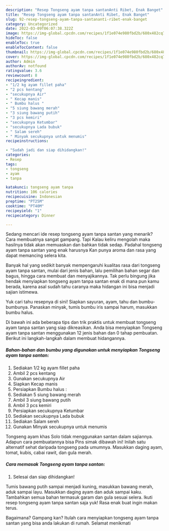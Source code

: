 ```yaml
---
description: "Resep Tongseng ayam tanpa santanAnti Ribet, Enak Banget"
title: "Resep Tongseng ayam tanpa santanAnti Ribet, Enak Banget"
slug: 92-resep-tongseng-ayam-tanpa-santananti-ribet-enak-banget
category: Uncategorized
date: 2022-03-09T06:07:38.322Z
image: https://img-global.cpcdn.com/recipes/1f1e074e980fbd2b/680x482cq70/tongseng-ayam-tanpa-santan-foto-resep-utama.jpg
hideToc: false
enableToc: true
enableTocContent: false
thumbnail: https://img-global.cpcdn.com/recipes/1f1e074e980fbd2b/680x482cq70/tongseng-ayam-tanpa-santan-foto-resep-utama.jpg
cover: https://img-global.cpcdn.com/recipes/1f1e074e980fbd2b/680x482cq70/tongseng-ayam-tanpa-santan-foto-resep-utama.jpg
author: Admin
authorAv: notfound
ratingvalue: 3.6
reviewcount: 8
recipeingredient:
- "1/2 kg ayam fillet paha"
- "2 pcs kentang"
- "secukupnya Air"
- " Kecap manis"
- " Bumbu halus "
- "5 siung bawang merah"
- "3 siung bawang putih"
- "3 pcs kemiri"
- "secukupnya Ketumbar"
- "secukupnya Lada bubuk"
- " Salam sereh"
- " Minyak secukupnya untuk menumis"
recipeinstructions:

- "Sudah jadi dan siap dihidangkan!"
categories:
- Resep
tags:
- tongseng
- ayam
- tanpa

katakunci: tongseng ayam tanpa 
nutrition: 106 calories
recipecuisine: Indonesian
preptime: "PT25M"
cooktime: "PT40M"
recipeyield: "1"
recipecategory: Dinner

---
```



Sedang mencari ide resep tongseng ayam tanpa santan yang menarik? Cara membuatnya sangat gampang. Tapi Kalau keliru mengolah maka hasilnya tidak akan memuaskan dan bahkan tidak sedap. Padahal tongseng ayam tanpa santan yang enak harusnya Kan punya aroma dan rasa yang dapat memancing selera kita.


Banyak hal yang sedikit banyak mempengaruhi kualitas rasa dari tongseng ayam tanpa santan, mulai dari jenis bahan, lalu pemilihan bahan segar dan bagus, hingga cara membuat dan menyajikannya. Tak perlu bingung jika hendak menyiapkan tongseng ayam tanpa santan enak di mana pun kamu berada, karena asal sudah tahu caranya maka hidangan ini bisa menjadi sajian istimewa.

Yuk cari tahu resepnya di sini! Siapkan sayuran, ayam, tahu dan bumbu-bumbunya. Panaskan minyak, tumis bumbu iris sampai harum, masukkan bumbu halus.


Di bawah ini ada beberapa tips dan trik praktis untuk membuat tongseng ayam tanpa santan yang siap dikreasikan. Anda bisa menyiapkan Tongseng ayam tanpa santan menggunakan 12 jenis bahan dan 0 tahap pembuatan. Berikut ini langkah-langkah dalam membuat hidangannya.

<!--inarticleads1-->

##### Bahan-bahan dan bumbu yang digunakan untuk menyiapkan Tongseng ayam tanpa santan:

1. Sediakan 1/2 kg ayam fillet paha
1. Ambil 2 pcs kentang
1. Gunakan secukupnya Air
1. Siapkan  Kecap manis
1. Persiapkan  Bumbu halus :
1. Sediakan 5 siung bawang merah
1. Ambil 3 siung bawang putih
1. Ambil 3 pcs kemiri
1. Persiapkan secukupnya Ketumbar
1. Sediakan secukupnya Lada bubuk
1. Sediakan  Salam sereh
1. Gunakan  Minyak secukupnya untuk menumis


Tongseng ayam khas Solo tidak menggunakan santan dalam sajiannya. Adapun cara pembuatannya bisa Pins simak dibawah ini! Inilah satu alternatif sehat daripada tongseng pada umumnya. Masukkan daging ayam, tomat, kubis, cabai rawit, dan gula merah. 

<!--inarticleads2-->

##### Cara memasak Tongseng ayam tanpa santan:


1. Selesai dan siap dihidangkan!

Tumis bawang putih sampai menjadi kuning, masukkan bawang merah, aduk sampai layu. Masukkan daging ayam dan aduk sampai kaku. Tambahkan semua bahan termasuk garam dan gula sesuai selera. Ikuti resep tongseng ayam tanpa santan saja yuk! Rasa enak buat ingin makan terus. 

Bagaimana? Gampang kan? Itulah cara menyiapkan tongseng ayam tanpa santan yang bisa anda lakukan di rumah. Selamat menikmati
